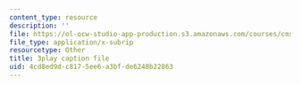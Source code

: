 ```yaml
---
content_type: resource
description: ''
file: https://ol-ocw-studio-app-production.s3.amazonaws.com/courses/cms-608-game-design-spring-2014/4cd8ed9dc8175ee6a3bfde6248b22863_1506650.vtt
file_type: application/x-subrip
resourcetype: Other
title: 3play caption file
uid: 4cd8ed9d-c817-5ee6-a3bf-de6248b22863
---
```

